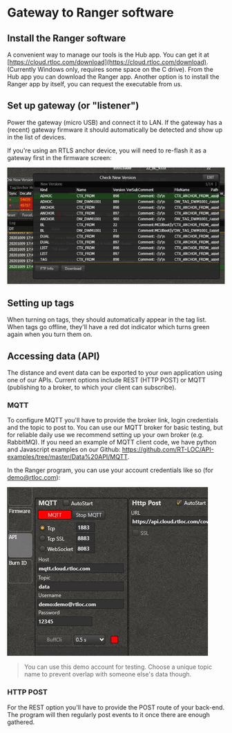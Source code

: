 # Gateway to Ranger software

## Install the Ranger software

A convenient way to manage our tools is the Hub app. You can get it at [https://cloud.rtloc.com/download](https://cloud.rtloc.com/download). (Currently Windows only, requires some space on the C drive). From the Hub app you can download the Ranger app.
Another option is to install the Ranger app by itself, you can request the executable from us.

## Set up gateway (or "listener")

Power the gateway (micro USB) and connect it to LAN. If the gateway has a (recent) gateway firmware it should automatically be detected and show up in the list of devices.

If you're using an RTLS anchor device, you will need to re-flash it as a gateway first in the firmware screen:

![Downloading firmware](./img/downloading_fw.png)

## Setting up tags

When turning on tags, they should automatically appear in the tag list. When tags go offline, they'll have a red dot indicator which turns green again when you turn them on.

## Accessing data (API)

The distance and event data can be exported to your own application using one of our APIs. Current options include REST (HTTP POST) or MQTT (publishing to a broker, to which your client can subscribe).

### MQTT
To configure MQTT you'll have to provide the broker link, login credentials and the topic to post to.
You can use our MQTT broker for basic testing, but for reliable daily use we recommend setting up your own broker (e.g. RabbitMQ). If you need an example of MQTT client code, we have python and Javascript examples on our Github: https://github.com/RT-LOC/API-examples/tree/master/Data%20API/MQTT.

In the Ranger program, you can use your account credentials like so (for demo@rtloc.com):

![MQTT API settings](./img/dist_apis.jpg)

> You can use this demo account for testing. Choose a unique topic name to prevent overlap with someone else's data though.

### HTTP POST
For the REST option you'll have to provide the POST route of your back-end. The program will then regularly post events to it once there are enough gathered.
